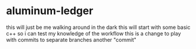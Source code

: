 # aluminum-ledger
this will just be me walking around in the dark
this will start with some basic c++ so i can test my knowledge of the workflow
this is a change to play with commits to separate branches
another "commit"
